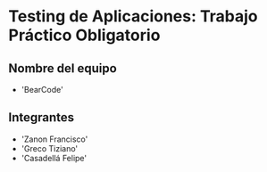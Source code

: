 # Testing de Aplicaciones: Trabajo Práctico Obligatorio
## Nombre del equipo
- 'BearCode'
## Integrantes
- 'Zanon Francisco'
- 'Greco Tiziano'
- 'Casadellá Felipe'